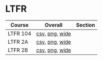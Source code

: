 # LTFR

| Course | Overall | Section |
| ------ | ------- | ------- |
| LTFR 104 | [csv](https://github.com/UCSD-Historical-Enrollment-Data/2024Fall/blob/main/overall/LTFR%20104.csv), [png](https://raw.githubusercontent.com/UCSD-Historical-Enrollment-Data/2024Fall/main/plot_overall/LTFR%20104.png), [wide](https://raw.githubusercontent.com/UCSD-Historical-Enrollment-Data/2024Fall/main/plot_overall_wide/LTFR%20104.png) |  |
| LTFR 2A | [csv](https://github.com/UCSD-Historical-Enrollment-Data/2024Fall/blob/main/overall/LTFR%202A.csv), [png](https://raw.githubusercontent.com/UCSD-Historical-Enrollment-Data/2024Fall/main/plot_overall/LTFR%202A.png), [wide](https://raw.githubusercontent.com/UCSD-Historical-Enrollment-Data/2024Fall/main/plot_overall_wide/LTFR%202A.png) |  |
| LTFR 2B | [csv](https://github.com/UCSD-Historical-Enrollment-Data/2024Fall/blob/main/overall/LTFR%202B.csv), [png](https://raw.githubusercontent.com/UCSD-Historical-Enrollment-Data/2024Fall/main/plot_overall/LTFR%202B.png), [wide](https://raw.githubusercontent.com/UCSD-Historical-Enrollment-Data/2024Fall/main/plot_overall_wide/LTFR%202B.png) |  |

